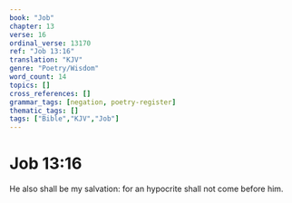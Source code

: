```yaml
---
book: "Job"
chapter: 13
verse: 16
ordinal_verse: 13170
ref: "Job 13:16"
translation: "KJV"
genre: "Poetry/Wisdom"
word_count: 14
topics: []
cross_references: []
grammar_tags: [negation, poetry-register]
thematic_tags: []
tags: ["Bible","KJV","Job"]
---
```


# Job 13:16

He also shall be my salvation: for an hypocrite shall not come before him.
